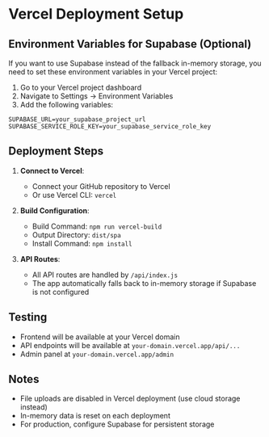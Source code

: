 # Vercel Deployment Setup

## Environment Variables for Supabase (Optional)

If you want to use Supabase instead of the fallback in-memory storage, you need to set these environment variables in your Vercel project:

1. Go to your Vercel project dashboard
2. Navigate to Settings → Environment Variables
3. Add the following variables:

```
SUPABASE_URL=your_supabase_project_url
SUPABASE_SERVICE_ROLE_KEY=your_supabase_service_role_key
```

## Deployment Steps

1. **Connect to Vercel**:
   - Connect your GitHub repository to Vercel
   - Or use Vercel CLI: `vercel`

2. **Build Configuration**:
   - Build Command: `npm run vercel-build`
   - Output Directory: `dist/spa`
   - Install Command: `npm install`

3. **API Routes**:
   - All API routes are handled by `/api/index.js`
   - The app automatically falls back to in-memory storage if Supabase is not configured

## Testing

- Frontend will be available at your Vercel domain
- API endpoints will be available at `your-domain.vercel.app/api/...`
- Admin panel at `your-domain.vercel.app/admin`

## Notes

- File uploads are disabled in Vercel deployment (use cloud storage instead)
- In-memory data is reset on each deployment
- For production, configure Supabase for persistent storage
